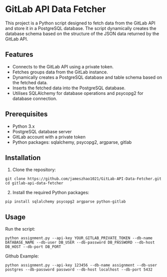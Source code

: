 # GitLab API Data Fetcher

This project is a Python script designed to fetch data from the GitLab API and store it in a PostgreSQL database. The script dynamically creates the database schema based on the structure of the JSON data returned by the GitLab API.

## Features

- Connects to the GitLab API using a private token.
- Fetches groups data from the GitLab instance.
- Dynamically creates a PostgreSQL database and table schema based on the fetched data.
- Inserts the fetched data into the PostgreSQL database. 
- Utilises SQLAlchemy for database operations and psycopg2 for database connection.  

## Prerequisites

- Python 3.x
- PostgreSQL database server
- GitLab account with a private token
- Python packages: sqlalchemy, psycopg2, argparse, gitlab 

## Installation

1. Clone the repository:
```
git clone https://github.com/jameszhao1021/GitLab-API-Data-Fetcher.git
cd gitlab-api-data-fetcher
```

2. Install the required Python packages:
```
pip install sqlalchemy psycopg2 argparse python-gitlab
```

## Usage

Run the script:
```
python assignment.py --api-key YOUR_GITLAB_PRIVATE_TOKEN --db-name DATABASE_NAME --db-user DB_USER --db-password DB_PASSWORD --db-host DB_HOST --db-port DB_PORT
```
Github Example:
```
python assignment.py --api-key 123456 --db-name assignment --db-user postgres --db-password password --db-host localhost --db-port 5432
```